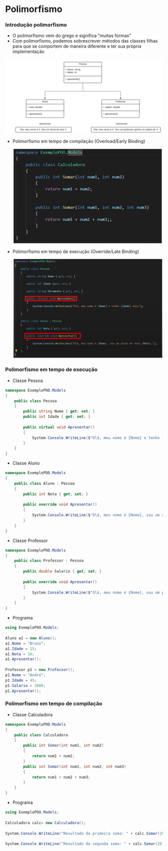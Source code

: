 # Polimorfismo

### Introdução polimorfismo

- O polimorfismo vem do grego e significa “muitas formas”
- Com polimorfismo, podemos sobrescrever métodos das classes filhas para que se comportem de maneira diferente e ter sua própria implementação

![Untitled](Polimorfismo%2069a181de220f42ed8c5a451b4c6f092b/Untitled.png)

- Polimorfismo em tempo de compilação (Overload/Early Binding)
    
    ![Untitled](Polimorfismo%2069a181de220f42ed8c5a451b4c6f092b/Untitled%201.png)
    
- Polimorfismo em tempo de execução (Override/Late Binding)
    
    ![Untitled](Polimorfismo%2069a181de220f42ed8c5a451b4c6f092b/Untitled%202.png)
    

### Polimorfismo em tempo de execução

- Classe Pessoa

```csharp
namespace ExemploPOO.Models
{
    public class Pessoa
    {
        public string Nome { get; set; }
        public int Idade { get; set; }

        public virtual void Apresentar()
        {
            System.Console.WriteLine($"Olá, meu nome é {Nome} e tenho {Idade} anos.");
        }
    }
}
```

- Classe Aluno

```csharp
namespace ExemploPOO.Models
{
    public class Aluno : Pessoa
    {
        public int Nota { get; set; }

        public override void Apresentar()
        {
            System.Console.WriteLine($"Olá, meu nome é {Nome}, sou um aluno e minha nota é {Nota}");
        }
    }
}
```

- Classe Professor

```csharp
namespace ExemploPOO.Models
{
    public class Professor : Pessoa
    {
        public double Salario { get; set; }

        public override void Apresentar()
        {
            System.Console.WriteLine($"Olá, meu nome é {Nome}, sou um professor e meu salário é {Salario}");
        }
    }
}
```

- Programa

```csharp
using ExemploPOO.Models;

Aluno a1 = new Aluno();
a1.Nome = "Bruno";
a1.Idade = 15;
a1.Nota = 10;
a1.Apresentar();

Professor p1 = new Professor();
p1.Nome = "André";
p1.Idade = 45;
p1.Salario = 3000;
p1.Apresentar();
```

### Polimorfismo em tempo de compilação

- Classe Calculadora

```csharp
namespace ExemploPOO.Models
{
    public class Calculadora
    {
        public int Somar(int num1, int num2)
        {
            return num1 + num2;
        }
        public int Somar(int num1, int num2, int num3)
        {
            return num1 + num2 + num3;
        }
    }
}
```

- Programa

```csharp
using ExemploPOO.Models;

Calculadora calc= new Calculadora();

System.Console.WriteLine("Resultado da primeira soma: " + calc.Somar(20, 30));

System.Console.WriteLine("Resultado da segunda soma: " + calc.Somar(20, 30, 50));
```